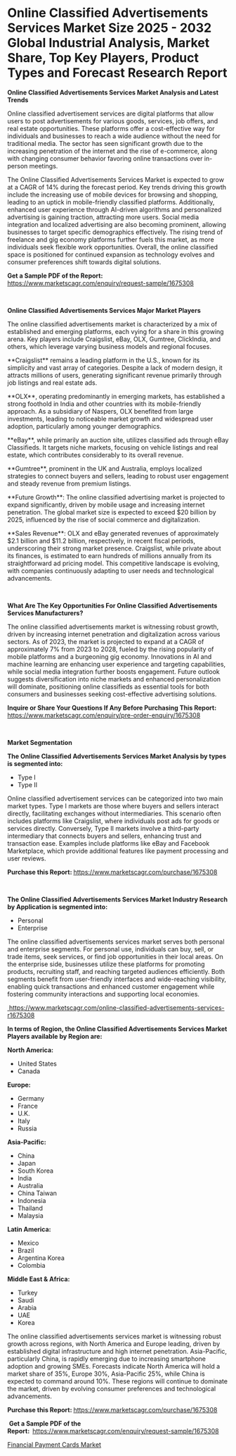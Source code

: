 <p><h1>Online Classified Advertisements Services Market Size 2025 - 2032 Global Industrial Analysis, Market Share, Top Key Players, Product Types and Forecast Research Report</h1></p><p><strong>Online Classified Advertisements Services Market Analysis and Latest Trends</strong></p>
<p><p>Online classified advertisement services are digital platforms that allow users to post advertisements for various goods, services, job offers, and real estate opportunities. These platforms offer a cost-effective way for individuals and businesses to reach a wide audience without the need for traditional media. The sector has seen significant growth due to the increasing penetration of the internet and the rise of e-commerce, along with changing consumer behavior favoring online transactions over in-person meetings.</p><p>The Online Classified Advertisements Services Market is expected to grow at a CAGR of 14% during the forecast period. Key trends driving this growth include the increasing use of mobile devices for browsing and shopping, leading to an uptick in mobile-friendly classified platforms. Additionally, enhanced user experience through AI-driven algorithms and personalized advertising is gaining traction, attracting more users. Social media integration and localized advertising are also becoming prominent, allowing businesses to target specific demographics effectively. The rising trend of freelance and gig economy platforms further fuels this market, as more individuals seek flexible work opportunities. Overall, the online classified space is positioned for continued expansion as technology evolves and consumer preferences shift towards digital solutions.</p></p>
<p><strong>Get a Sample PDF of the Report:&nbsp;</strong> <a href="https://www.marketscagr.com/enquiry/request-sample/1675308?utm_campaign=3575&utm_medium=2&utm_source=Github&utm_content=ia&utm_term=25032025&utm_id=online-classified-advertisements-services">https://www.marketscagr.com/enquiry/request-sample/1675308</a></p>
<p>&nbsp;</p>
<p><strong>Online Classified Advertisements Services Major Market Players</strong></p>
<p><p>The online classified advertisements market is characterized by a mix of established and emerging platforms, each vying for a share in this growing arena. Key players include Craigslist, eBay, OLX, Gumtree, ClickIndia, and others, which leverage varying business models and regional focuses.</p><p>**Craigslist** remains a leading platform in the U.S., known for its simplicity and vast array of categories. Despite a lack of modern design, it attracts millions of users, generating significant revenue primarily through job listings and real estate ads.</p><p>**OLX**, operating predominantly in emerging markets, has established a strong foothold in India and other countries with its mobile-friendly approach. As a subsidiary of Naspers, OLX benefited from large investments, leading to noticeable market growth and widespread user adoption, particularly among younger demographics.</p><p>**eBay**, while primarily an auction site, utilizes classified ads through eBay Classifieds. It targets niche markets, focusing on vehicle listings and real estate, which contributes considerably to its overall revenue.</p><p>**Gumtree**, prominent in the UK and Australia, employs localized strategies to connect buyers and sellers, leading to robust user engagement and steady revenue from premium listings.</p><p>**Future Growth**: The online classified advertising market is projected to expand significantly, driven by mobile usage and increasing internet penetration. The global market size is expected to exceed $20 billion by 2025, influenced by the rise of social commerce and digitalization.</p><p>**Sales Revenue**: OLX and eBay generated revenues of approximately $2.1 billion and $11.2 billion, respectively, in recent fiscal periods, underscoring their strong market presence. Craigslist, while private about its finances, is estimated to earn hundreds of millions annually from its straightforward ad pricing model. This competitive landscape is evolving, with companies continuously adapting to user needs and technological advancements.</p></p>
<p>&nbsp;</p>
<p><strong>What Are The Key Opportunities For Online Classified Advertisements Services Manufacturers?</strong></p>
<p><p>The online classified advertisements market is witnessing robust growth, driven by increasing internet penetration and digitalization across various sectors. As of 2023, the market is projected to expand at a CAGR of approximately 7% from 2023 to 2028, fueled by the rising popularity of mobile platforms and a burgeoning gig economy. Innovations in AI and machine learning are enhancing user experience and targeting capabilities, while social media integration further boosts engagement. Future outlook suggests diversification into niche markets and enhanced personalization will dominate, positioning online classifieds as essential tools for both consumers and businesses seeking cost-effective advertising solutions.</p></p>
<p><strong>Inquire or Share Your Questions If Any Before Purchasing This Report:</strong> <a href="https://www.marketscagr.com/enquiry/pre-order-enquiry/1675308?utm_campaign=3575&utm_medium=2&utm_source=Github&utm_content=ia&utm_term=25032025&utm_id=online-classified-advertisements-services">https://www.marketscagr.com/enquiry/pre-order-enquiry/1675308</a></p>
<p>&nbsp;</p>
<p><strong>Market Segmentation</strong></p>
<p><strong>The Online Classified Advertisements Services Market Analysis by types is segmented into:</strong></p>
<p><ul><li>Type I</li><li>Type II</li></ul></p>
<p><p>Online classified advertisement services can be categorized into two main market types. Type I markets are those where buyers and sellers interact directly, facilitating exchanges without intermediaries. This scenario often includes platforms like Craigslist, where individuals post ads for goods or services directly. Conversely, Type II markets involve a third-party intermediary that connects buyers and sellers, enhancing trust and transaction ease. Examples include platforms like eBay and Facebook Marketplace, which provide additional features like payment processing and user reviews.</p></p>
<p><strong>Purchase this Report:&nbsp;</strong><a href="https://www.marketscagr.com/purchase/1675308?utm_campaign=3575&utm_medium=2&utm_source=Github&utm_content=ia&utm_term=25032025&utm_id=online-classified-advertisements-services">https://www.marketscagr.com/purchase/1675308</a></p>
<p>&nbsp;</p>
<p><strong>The Online Classified Advertisements Services Market Industry Research by Application is segmented into:</strong></p>
<p><ul><li>Personal</li><li>Enterprise</li></ul></p>
<p><p>The online classified advertisements services market serves both personal and enterprise segments. For personal use, individuals can buy, sell, or trade items, seek services, or find job opportunities in their local areas. On the enterprise side, businesses utilize these platforms for promoting products, recruiting staff, and reaching targeted audiences efficiently. Both segments benefit from user-friendly interfaces and wide-reaching visibility, enabling quick transactions and enhanced customer engagement while fostering community interactions and supporting local economies.</p></p>
<p><a href="https://www.marketscagr.com/online-classified-advertisements-services-r1675308?utm_campaign=3575&utm_medium=2&utm_source=Github&utm_content=ia&utm_term=25032025&utm_id=online-classified-advertisements-services">&nbsp;https://www.marketscagr.com/online-classified-advertisements-services-r1675308</a></p>
<p><strong>In terms of Region, the Online Classified Advertisements Services Market Players available by Region are:</strong></p>
<p>
    <p> <strong> North America: </strong>
        <ul>
            <li>United States</li>
            <li>Canada</li>
        </ul>
        </p> 
    <p> <strong> Europe: </strong>
        <ul>
            <li>Germany</li>
            <li>France</li>
            <li>U.K.</li>
            <li>Italy</li>
            <li>Russia</li>
        </ul>
        </p> 
    <p> <strong> Asia-Pacific: </strong>
        <ul>
            <li>China</li>
            <li>Japan</li>
            <li>South Korea</li>
            <li>India</li>
            <li>Australia</li>
            <li>China Taiwan</li>
            <li>Indonesia</li>
            <li>Thailand</li>
            <li>Malaysia</li>
        </ul>
        </p> 
    <p> <strong> Latin America: </strong>
        <ul>
            <li>Mexico</li>
            <li>Brazil</li>
            <li>Argentina Korea</li>
            <li>Colombia</li>
        </ul>
        </p> 
    <p> <strong> Middle East & Africa: </strong>
        <ul>
            <li>Turkey</li>
            <li>Saudi</li>
            <li>Arabia</li>
            <li>UAE</li>
            <li>Korea</li>
        </ul>
    </p>
    </p>
<p><p>The online classified advertisements services market is witnessing robust growth across regions, with North America and Europe leading, driven by established digital infrastructure and high internet penetration. Asia-Pacific, particularly China, is rapidly emerging due to increasing smartphone adoption and growing SMEs. Forecasts indicate North America will hold a market share of 35%, Europe 30%, Asia-Pacific 25%, while China is expected to command around 10%. These regions will continue to dominate the market, driven by evolving consumer preferences and technological advancements.</p></p>
<p><strong>Purchase this Report: </strong><a href="https://www.marketscagr.com/purchase/1675308?utm_campaign=3575&utm_medium=2&utm_source=Github&utm_content=ia&utm_term=25032025&utm_id=online-classified-advertisements-services">https://www.marketscagr.com/purchase/1675308</a></p>
<p>&nbsp;<strong>Get a Sample PDF of the Report:&nbsp;&nbsp;</strong><a href="https://www.marketscagr.com/enquiry/request-sample/1675308?utm_campaign=3575&utm_medium=2&utm_source=Github&utm_content=ia&utm_term=25032025&utm_id=online-classified-advertisements-services">https://www.marketscagr.com/enquiry/request-sample/1675308</a></p>
<p><strong></strong></p>
<p><p><a href="https://github.com/oeungcolesh0/Market-Research-Report-List-1/blob/main/financial-payment-cards-market.md?utm_campaign=3575&utm_medium=2&utm_source=Github&utm_content=ia&utm_term=25032025&utm_id=online-classified-advertisements-services">Financial Payment Cards Market</a></p></p>